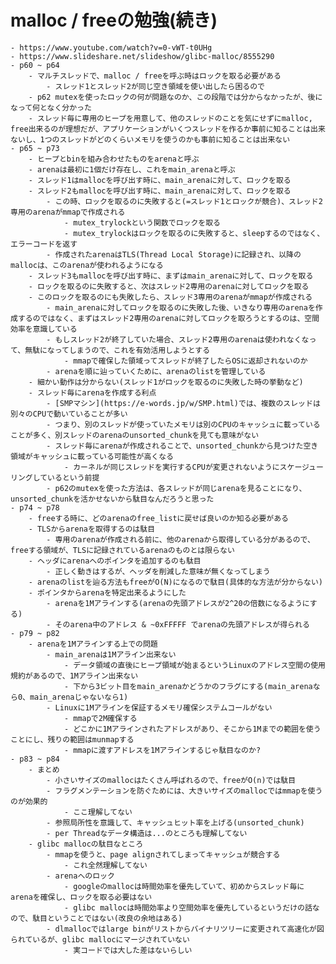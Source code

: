 # malloc / freeの勉強(続き)
	- https://www.youtube.com/watch?v=0-vWT-t0UHg
	- https://www.slideshare.net/slideshow/glibc-malloc/8555290
	- p60 ~ p64
		- マルチスレッドで、malloc / freeを呼ぶ時はロックを取る必要がある
			- スレッド1とスレッド2が同じ空き領域を使い出したら困るので
		- p62 mutexを使ったロックの何が問題なのか、この段階では分からなかったが、後になって何となく分かった
		- スレッド毎に専用のヒープを用意して、他のスレッドのことを気にせずにmalloc, free出来るのが理想だが、アプリケーションがいくつスレッドを作るか事前に知ることは出来ないし、1つのスレッドがどのくらいメモリを使うのかも事前に知ることは出来ない
	- p65 ~ p73
		- ヒープとbinを組み合わせたものをarenaと呼ぶ
		- arenaは最初に1個だけ存在し、これをmain_arenaと呼ぶ
		- スレッド1はmallocを呼び出す時に、main_arenaに対して、ロックを取る
		- スレッド2もmallocを呼び出す時に、main_arenaに対して、ロックを取る
			- この時、ロックを取るのに失敗すると(=スレッド1とロックが競合)、スレッド2専用のarenaがmmapで作成される
				- mutex_trylockという関数でロックを取る
				- mutex_trylockはロックを取るのに失敗すると、sleepするのではなく、エラーコードを返す
			- 作成されたarenaはTLS(Thread Local Storage)に記録され、以降のmallocは、このarenaが使われるようになる
		- スレッド3もmallocを呼び出す時に、まずはmain_arenaに対して、ロックを取る
		- ロックを取るのに失敗すると、次はスレッド2専用のarenaに対してロックを取る
		- このロックを取るのにも失敗したら、スレッド3専用のarenaがmmapが作成される
			- main_arenaに対してロックを取るのに失敗した後、いきなり専用のarenaを作成するのではなく、まずはスレッド2専用のarenaに対してロックを取ろうとするのは、空間効率を意識している
			- もしスレッド2が終了していた場合、スレッド2専用のarenaは使われなくなって、無駄になってしまうので、これを有効活用しようとする
				- mmapで確保した領域ってスレッドが終了したらOSに返却されないのか
			- arenaを順に辿っていくために、arenaのlistを管理している
		- 細かい動作は分からない(スレッド1がロックを取るのに失敗した時の挙動など)
		- スレッド毎にarenaを作成する利点
			- [SMPマシン](https://e-words.jp/w/SMP.html)では、複数のスレッドは別々のCPUで動いていることが多い
			- つまり、別のスレッドが使っていたメモリは別のCPUのキャッシュに載っていることが多く、別スレッドのarenaのunsorted_chunkを見ても意味がない
			- スレッド毎にarenaが作成されることで、unsorted_chunkから見つけた空き領域がキャッシュに載っている可能性が高くなる
				- カーネルが同じスレッドを実行するCPUが変更されないようにスケージューリングしているという前提
			- p62のmutexを使った方法は、各スレッドが同じarenaを見ることになり、unsorted_chunkを活かせないから駄目なんだろうと思った
	- p74 ~ p78
		- freeする時に、どのarenaのfree_listに戻せば良いのか知る必要がある
		- TLSからarenaを取得するのは駄目
			- 専用のarenaが作成される前に、他のarenaから取得している分があるので、freeする領域が、TLSに記録されているarenaのものとは限らない
		- ヘッダにarenaへのポインタを追加するのも駄目
			- 正しく動きはするが、ヘッダを削減した意味が無くなってしまう
		- arenaのlistを辿る方法もfreeがO(N)になるので駄目(具体的な方法が分からない)
		- ポインタからarenaを特定出来るようにした
			- arenaを1Mアラインする(arenaの先頭アドレスが2^20の倍数になるようにする)
			- そのarena中のアドレス & ~0xFFFFF でarenaの先頭アドレスが得られる
	- p79 ~ p82
		- arenaを1Mアラインする上での問題
			- main_arenaは1Mアライン出来ない
				- データ領域の直後にヒープ領域が始まるというLinuxのアドレス空間の使用規約があるので、1Mアライン出来ない
				- 下から3ビット目をmain_arenaかどうかのフラグにする(main_arenaなら0、main_arenaじゃないなら1)
			- Linuxに1Mアラインを保証するメモリ確保システムコールがない
				- mmapで2M確保する
				- どこかに1Mアラインされたアドレスがあり、そこから1Mまでの範囲を使うことにし、残りの範囲はmunmapする
				- mmapに渡すアドレスを1Mアラインするじゃ駄目なのか?
	- p83 ~ p84
		- まとめ
			- 小さいサイズのmallocはたくさん呼ばれるので、freeがO(n)では駄目
			- フラグメンテーションを防ぐためには、大きいサイズのmallocではmmapを使うのが効果的
				- ここ理解してない
			- 参照局所性を意識して、キャッシュヒット率を上げる(unsorted_chunk)
			- per Threadなデータ構造は...のところも理解してない
		- glibc mallocの駄目なところ
			- mmapを使うと、page alignされてしまってキャッシュが競合する
				- これ全然理解してない
			- arenaへのロック
				- googleのmallocは時間効率を優先していて、初めからスレッド毎にarenaを確保し、ロックを取る必要はない
				- glibc mallocは時間効率より空間効率を優先しているというだけの話なので、駄目ということではない(改良の余地はある)
			- dlmallocではlarge binがリストからバイナリツリーに変更されて高速化が図られているが、glibc mallocにマージされていない
				- 実コードでは大した差はないらしい
